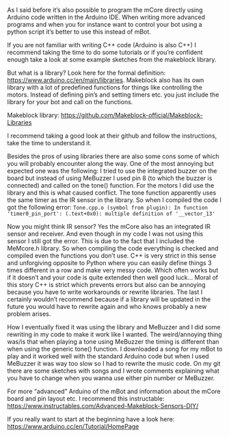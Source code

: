 As I said before it’s also possible to program the mCore directly using Arduino code written in the Arduino IDE.
When writing more advanced programs and when you for instance want to control your bot using a python script it’s better to use this instead of mBot.

If you are not familiar with writing C++ code (Arduino is also C++) I recommend taking the time to do some tutorials
or if you’re confident enough take a look at some example sketches from the makeblock library. 

But what is a library? Look here for the formal definition: https://www.arduino.cc/en/main/libraries.
Makeblock also has its own library with a lot of predefined functions for things like controlling the motors. Instead of defining pin’s and setting timers etc. 
you just include the library for your bot and call on the functions.

Makeblock library: https://github.com/Makeblock-official/Makeblock-Libraries 

I recommend taking a good look at their github and follow the instructions, take the time to understand it.

Besides the pros of using libraries there are also some cons some of which you will probably encounter along the way.
One of the most annoying but expected one was the following:
I tried to use the integrated buzzer on the board but instead of using MeBuzzer I used pin 8 (to which the buzzer is connected) and called on the tone() function.
For the motors I did use the library and this is what caused conflict. The tone function apparently uses the same timer as the IR sensor in the library.
So when I compiled the code I got the following error: `Tone.cpp.o (symbol from plugin): In function 'timer0_pin_port': (.text+0x0): multiple definition of '__vector_13'`

Now you might think IR sensor? Yes the mCore also has an integrated IR sensor and receiver. And even though in my code I was not using this sensor I still got the error. 
This is due to the fact that I included the MeMcore.h library.
So when compiling the code everything is checked and compiled even the functions you don’t use.
C++ is very strict in this sense and unforgiving opposite to Python where you can easily define things 3 times different in a row and make very messy code.
Which often works but if it doesn’t and your code is quite extended then well good luck…
Moral of this story C++ is strict which prevents errors but also can be annoying because you have to write workarounds or rewrite libraries.
The last I certainly wouldn’t recommend because if a library will be updated in the future you would have to rewrite again and who knows probably a new problem arises.

How I eventually fixed it was using the library and MeBuzzer and I did some rewriting in my code to make it work like I wanted. 
The weird/annoying thing was/is that when playing a tone using MeBuzzer the timing is different than when using the generic tone() function.
I downloaded a song for my mBot to play and it worked well with the standard Arduino code but when I used MeBuzzer it was way too slow so I had to rewrite the music code. 
On my git there are some sketches with songs and I wrote comments explaining what you have to change when you wanna use either pin number or MeBuzzer.

For more “advanced” Arduino of the mBot and information about the mCore board and pin layout etc. I recommend this instructable: https://www.instructables.com/Advanced-Makeblock-Sensors-DIY/

If you really want to start at the beginning have a look here: 
https://www.arduino.cc/en/Tutorial/HomePage 
